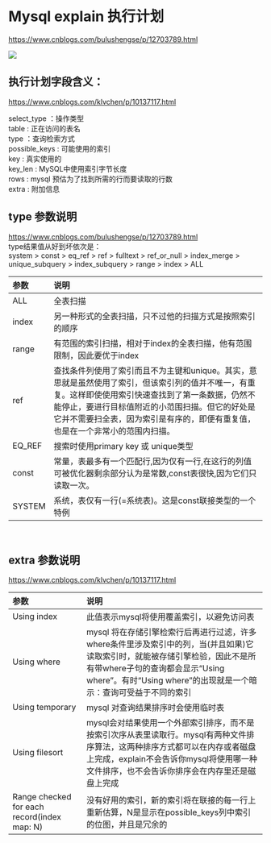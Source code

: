 # Mysql explain 执行计划
https://www.cnblogs.com/bulushengse/p/12703789.html

![](https://img2020.cnblogs.com/blog/1587882/202004/1587882-20200415101157416-644798487.png)

## 执行计划字段含义：  
https://www.cnblogs.com/klvchen/p/10137117.html  

select_type ：操作类型  
table : 正在访问的表名  
type ：查询检索方式  
possible_keys : 可能使用的索引  
key : 真实使用的  
key_len : MySQL中使用索引字节长度  
rows : mysql 预估为了找到所需的行而要读取的行数  
extra : 附加信息

## type 参数说明
https://www.cnblogs.com/bulushengse/p/12703789.html  
type结果值从好到坏依次是：  
system > const > eq_ref > ref > fulltext > ref_or_null > index_merge > unique_subquery > index_subquery > range > index > ALL

| 参数    | 说明    | 
| :-        | :-        | 
| ALL|全表扫描|
| index | 另一种形式的全表扫描，只不过他的扫描方式是按照索引的顺序 |
| range | 有范围的索引扫描，相对于index的全表扫描，他有范围限制，因此要优于index |
| ref |  查找条件列使用了索引而且不为主键和unique。其实，意思就是虽然使用了索引，但该索引列的值并不唯一，有重复。这样即使使用索引快速查找到了第一条数据，仍然不能停止，要进行目标值附近的小范围扫描。但它的好处是它并不需要扫全表，因为索引是有序的，即便有重复值，也是在一个非常小的范围内扫描。|
|EQ_REF|搜索时使用primary key 或 unique类型|
| const | 常量，表最多有一个匹配行,因为仅有一行,在这行的列值可被优化器剩余部分认为是常数,const表很快,因为它们只读取一次。 |
|SYSTEM|系统，表仅有一行(=系统表)。这是const联接类型的一个特例|
<br/>

## extra 参数说明
https://www.cnblogs.com/klvchen/p/10137117.html  

| 参数    | 说明    | 
| :-        | :-        | 
|Using index|此值表示mysql将使用覆盖索引，以避免访问表|
|Using where|	mysql 将在存储引擎检索行后再进行过滤，许多where条件里涉及索引中的列，当(并且如果)它读取索引时，就能被存储引擎检验，因此不是所有带where子句的查询都会显示“Using where”。有时“Using where”的出现就是一个暗示：查询可受益于不同的索引|
|Using temporary|mysql 对查询结果排序时会使用临时表|
|Using filesort|mysql会对结果使用一个外部索引排序，而不是按索引次序从表里读取行。mysql有两种文件排序算法，这两种排序方式都可以在内存或者磁盘上完成，explain不会告诉你mysql将使用哪一种文件排序，也不会告诉你排序会在内存里还是磁盘上完成|
|Range checked for each record(index map: N)|没有好用的索引，新的索引将在联接的每一行上重新估算，N是显示在possible_keys列中索引的位图，并且是冗余的|
